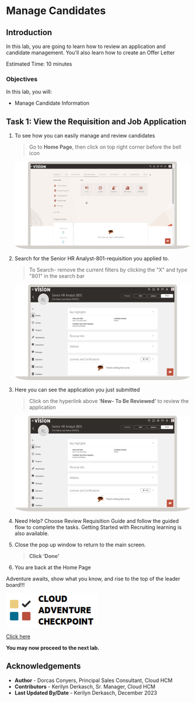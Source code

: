 # Manage Candidates

## Introduction

In this lab, you are going to learn how to review an application and candidate management. You'll also learn how to create an Offer Letter

Estimated Time: 10 minutes


### Objectives

In this lab, you will:
* Manage Candidate Information


## Task 1: View the Requisition and Job Application


1. To see how you can easily manage and review candidates

    > Go to **Home Page**, then click on top right corner before the bell icon

    ![Home Page](images/candidate-my-client-groups.png)

2. Search for the Senior HR Analyst-801-requisition you applied to.

    > To Search- remove the current filters by clicking the "X" and type "801" in the search bar

    ![watchlist items](images/candidate-applicant-count.png)

3. Here you can see the application you just submitted

    > Click on the hyperlink above ‘**New- To Be Reviewed’** to review the application

    ![journal view](images/candidate-title-highlighted.png)  

4. Need Help? Choose Review Requisition Guide and follow the guided flow to complete the tasks. Getting Started with Recruiting learning is also available.
   

5. Close the pop up window to return to the main screen.

    > **Click ‘Done’**

6. You are back at the Home Page
 

Adventure awaits, show what you know, and rise to the top of the leader board!!!

![Cloud Adventure](images/cloud-adventure-checkpoint-image.png)

    
[Click here](http://apex.oracle.com/pls/apex/f?p=159406:LOGIN_TEAM:::::CC:HCMCLOUDADVENTURE) 

**You may now proceed to the next lab.**

## Acknowledgements
* **Author** - Dorcas Conyers, Principal Sales Consultant, Cloud HCM
* **Contributors** -  Kerilyn Derkasch, Sr. Manager, Cloud HCM
* **Last Updated By/Date** - Kerilyn Derkasch, December 2023

